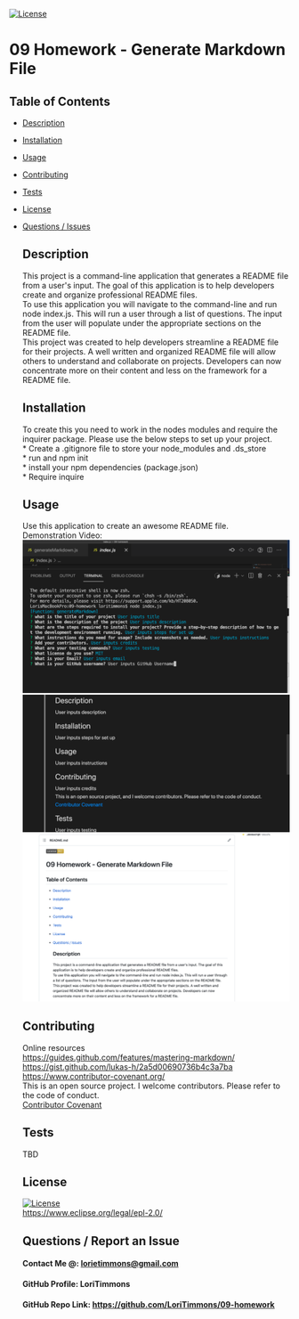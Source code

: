 [![License](https://img.shields.io/badge/License-EPL%201.0-red.svg)](https://opensource.org/licenses/EPL-1.0)
  # 09 Homework - Generate Markdown File

## Table of Contents 
* [Description](#Description)  <br>
* [Installation](#Installation)<br>
* [Usage](#Usage)<br>
* [Contributing](#Contributing)<br>
* [Tests](#Tests)<br>
* [License](#License)<br>
* [Questions / Issues](#Questions)<br>

  ## Description
  This project is a command-line application that generates a README file from a user's input. The goal of this application is to help developers create and organize professional README  files. <br>To use this application you will navigate to the command-line and run node index.js. This will run a user through a list of questions. The input from the user will populate under the appropriate sections on the README  file. <br>This project was created to help developers streamline a README file for their projects. A well written and organized README file will allow others to understand and collaborate on projects. Developers can now concentrate more on their content and less on the framework for a README file. 

  ## Installation
  To create this you need to work in the nodes modules and require the inquirer package. Please use the below steps to set up your project. <br> * Create a .gitignore file to store your node_modules and .ds_store  <br> * run and npm init  <br> * install your npm dependencies (package.json) <br> * Require inquire

  ## Usage
  Use this application to create an awesome README file. <br> Demonstration Video:<br>
  ![VS Image 1](./images/VS1.png)  <br> ![VS Image 3](./images/VS3.png) <br>  ![ReadMe Image 1](./images/ss1.png)<br>

  ## Contributing
  Online resources <br> https://guides.github.com/features/mastering-markdown/<br> https://gist.github.com/lukas-h/2a5d00690736b4c3a7ba<br> https://www.contributor-covenant.org/ <br>
  This is an open source project. I welcome contributors. Please refer to the code of conduct.  
  [Contributor Covenant](https://www.contributor-covenant.org/version/2/1/code_of_conduct/) 
  

  ## Tests
  TBD
  
  ## License

  [![License](https://img.shields.io/badge/License-EPL%201.0-red.svg)](https://opensource.org/licenses/EPL-1.0)
  <br>
  https://www.eclipse.org/legal/epl-2.0/ 

  ## Questions / Report an Issue
  #### Contact Me @: lorietimmons@gmail.com<br>
  #### GitHub Profile: LoriTimmons
  #### GitHub Repo Link: https://github.com/LoriTimmons/09-homework
